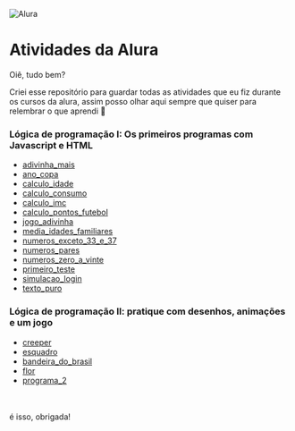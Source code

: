 ![Alura](https://user-images.githubusercontent.com/69727594/137936507-61684a94-535c-496a-9828-cded3dde95d5.png)

# Atividades da Alura

Oiê, tudo bem?

Criei esse repositório para guardar todas as atividades que eu fiz durante os cursos da alura, assim posso olhar aqui sempre que quiser para relembrar o que aprendi 🙂

### Lógica de programação I: Os primeiros programas com Javascript e HTML
- <a href="https://github.com/becabelin/atividades-alura/blob/main/adivinha_mais.html">adivinha_mais</a>
- <a href="https://github.com/becabelin/atividades-alura/blob/main/ano_copa.html">ano_copa</a>
- <a href="https://github.com/becabelin/atividades-alura/blob/main/calculo_idade.html">calculo_idade</a>
- <a href="https://github.com/becabelin/atividades-alura/blob/main/calculo_consumo.html">calculo_consumo</a>
- <a href="https://github.com/becabelin/atividades-alura/blob/main/calculo_imc.html">calculo_imc</a>
- <a href="https://github.com/becabelin/atividades-alura/blob/main/calculo_pontos_futebol.html">calculo_pontos_futebol</a>
- <a href="https://github.com/becabelin/atividades-alura/blob/main/jogo_adivinha.html">jogo_adivinha</a>
- <a href="https://github.com/becabelin/atividades-alura/blob/main/media_idades_familiares.html">media_idades_familiares</a>
- <a href="https://github.com/becabelin/atividades-alura/blob/main/numeros_exceto_33_e_37.html">numeros_exceto_33_e_37</a>
- <a href="https://github.com/becabelin/atividades-alura/blob/main/numeros_pares.html">numeros_pares</a>
- <a href="https://github.com/becabelin/atividades-alura/blob/main/numeros_zero_a_vinte.html">numeros_zero_a_vinte</a>
- <a href="https://github.com/becabelin/atividades-alura/blob/main/primeiro_teste.html">primeiro_teste</a>
- <a href="https://github.com/becabelin/atividades-alura/blob/main/simulacao_login.html">simulacao_login</a>
- <a href="https://github.com/becabelin/atividades-alura/blob/main/texto_puro.html">texto_puro</a>

### Lógica de programação II: pratique com desenhos, animações e um jogo
- <a href="https://github.com/becabelin/atividades-alura/blob/main/creeper.html">creeper</a>
- <a href="https://github.com/becabelin/atividades-alura/blob/main/esquadro.html">esquadro</a>
- <a href="https://github.com/becabelin/atividades-alura/blob/main/bandeira_do_brasil.html">bandeira_do_brasil</a>
- <a href="https://github.com/becabelin/atividades-alura/blob/main/flor.html">flor</a>
- <a href="https://github.com/becabelin/atividades-alura/blob/main/programa_2.html">programa_2</a>

<br><br>
é isso, obrigada!
